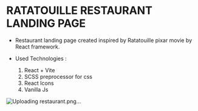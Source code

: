 # RATATOUILLE RESTAURANT LANDING PAGE
* Restaurant landing page created inspired by Ratatouille pixar movie by React framework.

* Used Technologies :
  1. React + Vite
  2. SCSS preprocessor for css
  3. React Icons
  4. Vanilla Js

 ![Uploading restaurant.png…]()
